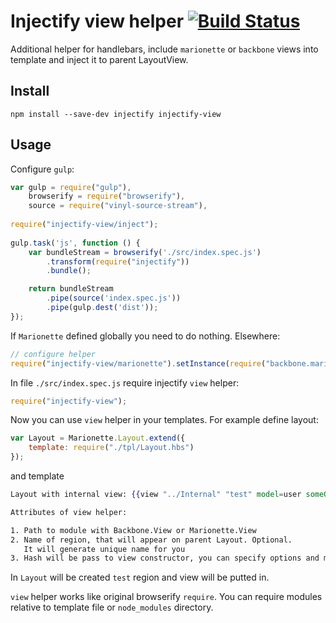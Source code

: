 Injectify view helper [![Build Status](https://travis-ci.org/ftdebugger/injectify-view.svg)](https://travis-ci.org/ftdebugger/injectify-view)
========================

Additional helper for handlebars, include `marionette` or `backbone` views into template and inject it to parent LayoutView.

Install
-------

```
npm install --save-dev injectify injectify-view
```

Usage
-----

Configure `gulp`:

```js
var gulp = require("gulp"),
    browserify = require("browserify"),
    source = require("vinyl-source-stream"),
     
require("injectify-view/inject");
    
gulp.task('js', function () {
    var bundleStream = browserify('./src/index.spec.js')
        .transform(require("injectify"))
        .bundle();

    return bundleStream
        .pipe(source('index.spec.js'))
        .pipe(gulp.dest('dist'));
});
```

If `Marionette` defined globally you need to do nothing. Elsewhere:

```js
// configure helper
require("injectify-view/marionette").setInstance(require("backbone.marionette"));
```

In file `./src/index.spec.js` require injectify `view` helper:

```js
require("injectify-view");
```

Now you can use `view` helper in your templates. For example define layout:

```js
var Layout = Marionette.Layout.extend({
    template: require("./tpl/Layout.hbs")
});

```

and template

```handlebars
Layout with internal view: {{view "../Internal" "test" model=user someOption=123}}

Attributes of view helper:

1. Path to module with Backbone.View or Marionette.View
2. Name of region, that will appear on parent Layout. Optional. 
   It will generate unique name for you
3. Hash will be pass to view constructor, you can specify options and models in it
```

In `Layout` will be created `test` region and view will be putted in.

`view` helper works like original browserify `require`. You can require modules relative to template file or
`node_modules` directory.
